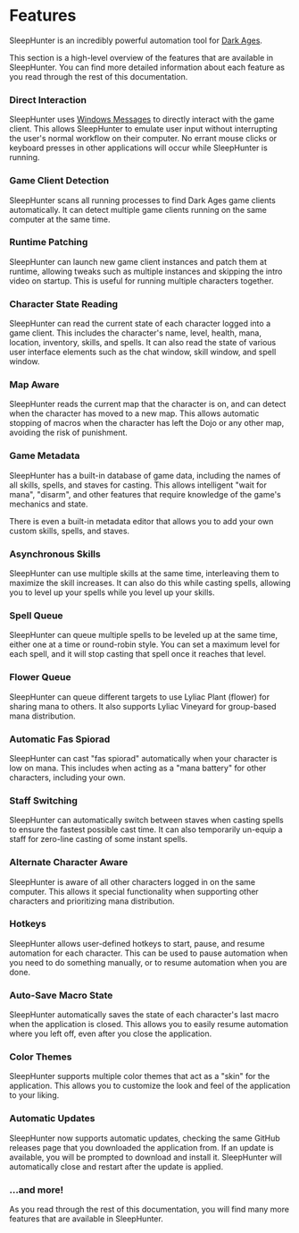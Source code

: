 # Features

SleepHunter is an incredibly powerful automation tool for [Dark Ages](https://www.darkages.com).

This section is a high-level overview of the features that are available in SleepHunter.
You can find more detailed information about each feature as you read through the rest of this documentation.

### Direct Interaction

SleepHunter uses [Windows Messages](https://learn.microsoft.com/en-us/windows/win32/learnwin32/window-messages) to directly interact with the game client.
This allows SleepHunter to emulate user input without interrupting the user's normal workflow on their computer.
No errant mouse clicks or keyboard presses in other applications will occur while SleepHunter is running.

### Game Client Detection

SleepHunter scans all running processes to find Dark Ages game clients automatically.
It can detect multiple game clients running on the same computer at the same time.

### Runtime Patching

SleepHunter can launch new game client instances and patch them at runtime, allowing tweaks such as multiple instances
and skipping the intro video on startup. This is useful for running multiple characters together.

### Character State Reading

SleepHunter can read the current state of each character logged into a game client.
This includes the character's name, level, health, mana, location, inventory, skills, and spells.
It can also read the state of various user interface elements such as the chat window, skill window, and spell window.

### Map Aware

SleepHunter reads the current map that the character is on, and can detect when the character has moved to a new map.
This allows automatic stopping of macros when the character has left the Dojo or any other map, avoiding the risk of punishment.

### Game Metadata

SleepHunter has a built-in database of game data, including the names of all skills, spells, and staves for casting.
This allows intelligent "wait for mana", "disarm", and other features that require knowledge of the game's mechanics and state.

There is even a built-in metadata editor that allows you to add your own custom skills, spells, and staves.

### Asynchronous Skills

SleepHunter can use multiple skills at the same time, interleaving them to maximize the skill increases.
It can also do this while casting spells, allowing you to level up your spells while you level up your skills.

### Spell Queue

SleepHunter can queue multiple spells to be leveled up at the same time, either one at a time or round-robin style.
You can set a maximum level for each spell, and it will stop casting that spell once it reaches that level.

### Flower Queue

SleepHunter can queue different targets to use Lyliac Plant (flower) for sharing mana to others.
It also supports Lyliac Vineyard for group-based mana distribution.

### Automatic Fas Spiorad

SleepHunter can cast "fas spiorad" automatically when your character is low on mana.
This includes when acting as a "mana battery" for other characters, including your own.

### Staff Switching

SleepHunter can automatically switch between staves when casting spells to ensure the fastest possible cast time.
It can also temporarily un-equip a staff for zero-line casting of some instant spells.

### Alternate Character Aware

SleepHunter is aware of all other characters logged in on the same computer.
This allows it special functionality when supporting other characters and prioritizing mana distribution.

### Hotkeys

SleepHunter allows user-defined hotkeys to start, pause, and resume automation for each character.
This can be used to pause automation when you need to do something manually, or to resume automation when you are done.

### Auto-Save Macro State

SleepHunter automatically saves the state of each character's last macro when the application is closed.
This allows you to easily resume automation where you left off, even after you close the application.

### Color Themes

SleepHunter supports multiple color themes that act as a "skin" for the application.
This allows you to customize the look and feel of the application to your liking.

### Automatic Updates

SleepHunter now supports automatic updates, checking the same GitHub releases page that you downloaded the application from.
If an update is available, you will be prompted to download and install it.
SleepHunter will automatically close and restart after the update is applied.

### ...and more!

As you read through the rest of this documentation, you will find many more features that are available in SleepHunter.
